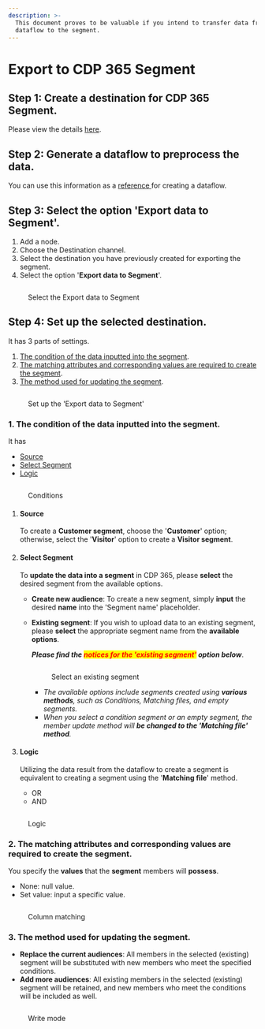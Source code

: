 ```yaml
---
description: >-
  This document proves to be valuable if you intend to transfer data from
  dataflow to the segment.
---
```


# Export to CDP 365 Segment

## Step 1: Create a destination for CDP 365 Segment.

Please view the details [here](../../../data-destinations/data-destinations-connectors/cdp-segment.md).

## Step 2: Generate a dataflow to preprocess the data.

You can use this information as a [reference ](../)for creating a dataflow.

## Step 3: Select the option 'Export data to Segment'.

1. Add a node.
2. Choose the Destination channel.
3. Select the destination you have previously created for exporting the segment.
4. Select the option '**Export data to Segment**'.

<figure><img src="../../../../.gitbook/assets/image (394).png" alt=""><figcaption><p>Select the Export data to Segment</p></figcaption></figure>

## Step 4: Set up the selected destination.

It has 3 parts of settings.

1. [The condition of the data inputted into the segment](export-to-cdp-365-segment.md#1.-the-condition-of-the-data-inputted-into-the-segment.).
2. [The matching attributes and corresponding values are required to create the segment](export-to-cdp-365-segment.md#2.-the-matching-attributes-and-corresponding-values-are-required-to-create-the-segment.).
3. [The method used for updating the segment](export-to-cdp-365-segment.md#3.-the-method-used-for-updating-the-segment.).

<figure><img src="../../../../.gitbook/assets/image (2647).png" alt=""><figcaption><p>Set up the 'Export data to Segment'</p></figcaption></figure>

### 1. The condition of the data inputted into the segment.

It has&#x20;

* [Source](export-to-cdp-365-segment.md#source)
* [Select Segment](export-to-cdp-365-segment.md#select-segment)
* [Logic](export-to-cdp-365-segment.md#logic)

<figure><img src="../../../../.gitbook/assets/image (2648).png" alt=""><figcaption><p>Conditions</p></figcaption></figure>

1.  #### Source

    To create a **Customer segment**, choose the '**Customer**' option; otherwise, select the '**Visitor**' option to create a **Visitor segment**.
2.  #### Select Segment

    To **update the data into a segment** in CDP 365, please **select** the desired segment from the available options.

    * **Create new audience**: To create a new segment, simply **input** the desired **name** into the 'Segment name' placeholder.
    *   **Existing segment**: If you wish to upload data to an existing segment, please **select** the appropriate segment name from the **available options**.&#x20;

        _**Please find the&#x20;**<mark style="color:red;">**notices for the 'existing segment'**</mark>**&#x20;option below**_.

        <figure><img src="../../../../.gitbook/assets/image (2649).png" alt=""><figcaption><p>Select an existing segment</p></figcaption></figure>

        * _The available options include segments created using **various methods**, such as Conditions, Matching files, and empty segments._
        * _When you select a condition segment or an empty segment, the member update method will **be changed to the 'Matching file' method**._
3.  #### Logic

    Utilizing the data result from the dataflow to create a segment is equivalent to creating a segment using the '**Matching file**' method.

    * OR
    * AND

<figure><img src="../../../../.gitbook/assets/image (2653).png" alt=""><figcaption><p>Logic</p></figcaption></figure>

### 2. The matching attributes and corresponding values are required to create the segment.

You specify the **values** that the **segment** members will **possess**.

* None: null value.
* Set value: input a specific value.

<figure><img src="../../../../.gitbook/assets/image (2654).png" alt=""><figcaption><p>Column matching</p></figcaption></figure>

### 3. The method used for updating the segment.

* **Replace the current audiences**: All members in the selected (existing) segment will be substituted with new members who meet the specified conditions.
* **Add more audiences**: All existing members in the selected (existing) segment will be retained, and new members who meet the conditions will be included as well.

<figure><img src="../../../../.gitbook/assets/image (2655).png" alt=""><figcaption><p>Write mode</p></figcaption></figure>
